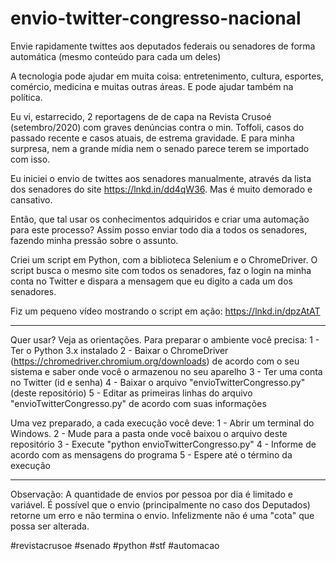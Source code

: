 # envio-twitter-congresso-nacional
Envie rapidamente twittes aos deputados federais ou senadores de forma automática (mesmo conteúdo para cada um deles)


A tecnologia pode ajudar em muita coisa: entretenimento, cultura, esportes, comércio, medicina e muitas outras áreas. E pode ajudar também na política.

Eu vi, estarrecido, 2 reportagens de de capa na Revista Crusoé (setembro/2020) com graves denúncias contra o min. Toffoli, casos do passado recente e casos atuais, de estrema gravidade. E para minha surpresa, nem a grande mídia nem o senado parece terem se importado com isso.

Eu iniciei o envio de twittes aos senadores manualmente, através da lista dos senadores do site https://lnkd.in/dd4qW36. Mas é muito demorado e cansativo.

Então, que tal usar os conhecimentos adquiridos e criar uma automação para este processo? Assim posso enviar todo dia a todos os senadores, fazendo minha pressão sobre o assunto.

Criei um script em Python, com a biblioteca Selenium e o ChromeDriver. O script busca o mesmo site com todos os senadores, faz o login na minha conta no Twitter e dispara a mensagem que eu digito a cada um dos senadores.

Fiz um pequeno vídeo mostrando o script em ação: https://lnkd.in/dpzAtAT

________________________________________________________________________________________

Quer usar? Veja as orientações. Para preparar o ambiente você precisa:
1 - Ter o Python 3.x instalado
2 - Baixar o ChromeDriver (https://chromedriver.chromium.org/downloads) de acordo com o seu sistema e saber onde você o armazenou no seu aparelho 
3 - Ter uma conta no Twitter (id e senha)
4 - Baixar o arquivo "envioTwitterCongresso.py" (deste repositório)
5 - Editar as primeiras linhas do arquivo "envioTwitterCongresso.py" de acordo com suas informações

Uma vez preparado, a cada execução você deve:
1 - Abrir um terminal do Windows.
2 - Mude para a pasta onde você baixou o arquivo deste repositório
3 - Execute "python envioTwitterCongresso.py"
4 - Informe de acordo com as mensagens do programa
5 - Espere até o término da execução

________________________________________________________________________________________

Observação: A quantidade de envios por pessoa por dia é limitado e variável. É possível que o envio (principalmente no caso dos Deputados) retorne um erro e não termina o envio. Infelizmente não é uma "cota" que possa ser alterada.


#revistacrusoe #senado #python #stf #automacao
